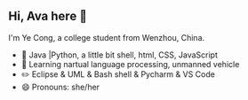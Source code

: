 ## Hi, Ava here 👋

I'm Ye Cong, a college student from Wenzhou, China.

- 🔨 Java |Python, a little bit shell, html, CSS, JavaScript
- 🌱 Learning nartual language processing, unmanned vehicle
- ✏️ Eclipse & UML & Bash shell & Pycharm & VS Code 
- 😄 Pronouns: she/her

